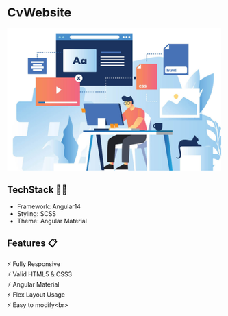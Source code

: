# CvWebsite

<img src="./src/assets/freelance.jpg" width="500"/>

<br>


## TechStack 👨‍💻
- Framework: Angular14
- Styling: SCSS
- Theme: Angular Material

## Features 📋
⚡️ Fully Responsive<br>
⚡️ Valid HTML5 & CSS3<br>
⚡️ Angular Material<br>
⚡️ Flex Layout Usage<br>
⚡️ Easy to modify\<br>